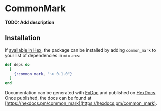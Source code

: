 # CommonMark

**TODO: Add description**

## Installation

If [available in Hex](https://hex.pm/docs/publish), the package can be installed
by adding `common_mark` to your list of dependencies in `mix.exs`:

```elixir
def deps do
  [
    {:common_mark, "~> 0.1.0"}
  ]
end
```

Documentation can be generated with [ExDoc](https://github.com/elixir-lang/ex_doc)
and published on [HexDocs](https://hexdocs.pm). Once published, the docs can
be found at [https://hexdocs.pm/common_mark](https://hexdocs.pm/common_mark).

